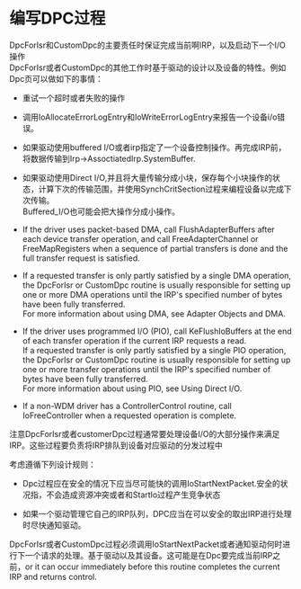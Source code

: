 # 编写DPC过程
DpcForIsr和CustomDpc的主要责任时保证完成当前啊IRP，以及启动下一个I/O操作        
DpcForIsr或者CustomDpc的其他工作时基于驱动的设计以及设备的特性。例如Dpc页可以做如下的事情：
+ 重试一个超时或者失败的操作
+ 调用IoAllocateErrorLogEntry和IoWriteErrorLogEntry来报告一个设备i/o错误。
+ 如果驱动使用buffered I/O或者irp指定了一个设备控制操作。再完成IRP前，将数据传输到Irp->AssoctiatedIrp.SystemBuffer.
+ 如果驱动使用Direct I/O,并且将大量传输分成小块，保存每个小块操作的状态，计算下次的传输范围，并使用SynchCritSection过程来编程设备以完成下次传输。       
Buffered_I/O也可能会把大操作分成小操作。
+ If the driver uses packet-based DMA, call FlushAdapterBuffers after each device transfer operation, and call FreeAdapterChannel or FreeMapRegisters when a sequence of partial transfers is done and the full transfer request is satisfied.
+ If a requested transfer is only partly satisfied by a single DMA operation, the DpcForIsr or CustomDpc routine is usually responsible for setting up one or more DMA operations until the IRP's specified number of bytes have been fully transferred.        
For more information about using DMA, see Adapter Objects and DMA.      
+ If the driver uses programmed I/O (PIO), call KeFlushIoBuffers at the end of each transfer operation if the current IRP requests a read.      
If a requested transfer is only partly satisfied by a single PIO operation, the DpcForIsr or CustomDpc routine is usually responsible for setting up one or more transfer operations until the IRP's specified number of bytes have been fully transferred.     
For more information about using PIO, see Using Direct I/O.

+ If a non-WDM driver has a ControllerControl routine, call IoFreeController when a requested operation is complete.

注意DpcForIsr或者customerDpc过程通常要处理设备I/O的大部分操作来满足IRP。这些过程要负责将IRP排队到设备对应驱动的分发过程中

考虑遵循下列设计规则：
+ Dpc过程应在安全的情况下应当尽可能快的调用IoStartNextPacket.安全的状况指，不会造成资源冲突或者和StartIo过程产生竞争状态

+ 如果一个驱动管理它自己的IRP队列，DPC应当在可以安全的取出IRP进行处理时尽快通知驱动。

DpcForIsr或者CustomDpc过程必须调用IoStartNextPacket或者通知驱动何时进行下一个请求的处理。基于驱动以及其设备。这可能是在Dpc要完成当前IRP之前，or it can occur immediately before this routine completes the current IRP and returns control.
